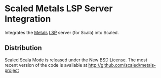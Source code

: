 # Scaled Metals LSP Server Integration

Integrates the [Metals] [LSP] server (for Scala) into Scaled.

## Distribution

Scaled Scala Mode is released under the New BSD License. The most recent version of the code is
available at http://github.com/scaled/metals-project

[Scaled]: https://github.com/scaled/scaled
[Metals]: https://scalameta.org/metals/
[LSP]: https://microsoft.github.io/language-server-protocol/
